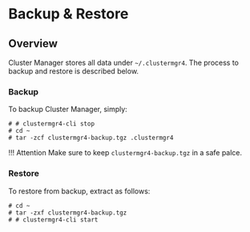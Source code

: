 # Backup & Restore

## Overview
Cluster Manager stores all data under `~/.clustermgr4`. The process to backup and restore is described below. 

### Backup
To backup Cluster Manager, simply:

```
# # clustermgr4-cli stop
# cd ~
# tar -zcf clustermgr4-backup.tgz .clustermgr4
```

!!! Attention
    Make sure to keep `clustermgr4-backup.tgz` in a safe palce. 

### Restore
To restore from backup, extract as follows:

```
# cd ~
# tar -zxf clustermgr4-backup.tgz
# # clustermgr4-cli start
```
